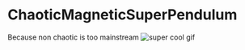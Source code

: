 # ChaoticMagneticSuperPendulum
Because non chaotic is too mainstream
![super cool gif](http://sprott.physics.wisc.edu/fractals/animated/sprotta.gif)
